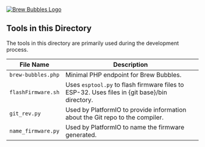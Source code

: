 [![Brew Bubbles Logo](https://i1.wp.com/www.brewbubbles.com/wp-content/uploads/2019/08/BB-full-logo.png "Brew Bubbles")](http://www.brewbubbles.com/)

## Tools in this Directory

The tools in this directory are primarily used during the development process.

**File Name**|**Description**
-----|-----
`brew-bubbles.php`|Minimal PHP endpoint for Brew Bubbles.
`flashFirmware.sh`|Uses `esptool.py` to flash firmware files to ESP-32.  Uses files in {git base}/bin directory.
`git_rev.py`|Used by PlatformIO to provide information about the Git repo to the compiler.
`name_firmware.py`|Used by PlatformIO to name the firmware generated.
